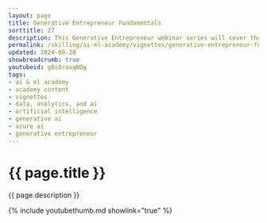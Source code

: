 ```yaml
---
layout: page
title: Generative Entrepreneur Fundamentals
sorttitle: 27
description: This Generative Entrepreneur webinar series will cover the generative AI fundamentals. This talk will explore how large language models enable AI applications to generate original content based on natural language input and assist humans in creative tasks. We'll discuss the definition, catalog of models, Azure AI tools, Generative AI journey, and learning resources. We hope to help you turn AI Magic into reality. Presented by Jason Virtue.
permalink: /skilling/ai-ml-academy/vignettes/generative-entrepreneur-fundamentals
updated: 2024-08-20
showbreadcrumb: true
youtubeid: g0iOraxqNQg
tags:
- ai & ml academy
- academy content
- vignettes
- data, analytics, and ai
- artificial intelligence
- generative ai
- azure ai
- generative entrepreneur
---
```


# {{ page.title }}

{{ page.description }}

{% include youtubethumb.md showlink="true" %}
